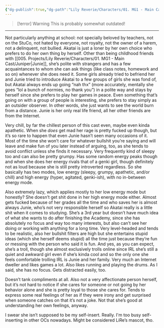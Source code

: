 ```yaml
---
{"dg-publish":true,"dg-path":"Lily Reverie/Characters/01. MG1 - Main Cast/Akatai.md","permalink":"/lily-reverie/characters/01-mg-1-main-cast/akatai/","created":"2024-01-20T03:06:50.397-03:00","updated":"2024-01-20T03:25:25.856-03:00"}
---
```


>[!error] Warning
>This is probably somewhat outdated!

---

Not particularly anything at school: not specially beloved by teachers, not on the StuCo, not hated by everyone, not royalty, not the owner of a harem, not a delinquent, not bullied. Akatai is just a loner by her own choice who prefers to do her own thing by herself. Other than being childhood friends with [[005. Projects/Lily Reverie/Characters/01. MG1 - Main Cast/Juniper\|Junie]], she’s polite with strangers and has a few acquaintances to whom she can ask things (like class notes, homework and so on) whenever she does need it. Some girls already tried to befriend her and Junie tried to introduce Akatai to a few groups of girls she was fond of, but Akatai always ends up going “nah thx” (more accurately, mentally she goes “lol a bunch of normies, no thank you”) in a polite way and stays by herself since she prefers to play her games in peace. Even something that’s going on with a group of people is interesting, she prefers to stay simply as an outsider observer. In other words, she just wants to see the world burn from a distance. Junie is her only real life friend, all her other friends are from the Internet.

Very chill, by far the chillest person of this cast even, maybe even kinda apathetic. When she _does_ get mad her rage is pretty fucked up though, but it’s so rare to happen that even Junie hasn’t seen many occasions of it. Most of the time she won’t care for whatever bullshit you’re saying and will leave and make fun of you later instead of arguing, too, as she tends to avoid conflict unless she finds it necessary. Very frequently kind of sleepy too and can also be pretty grumpy. Has some random energy peaks though and when she does her energy rivals that of a genki girl, though definitely not as loud because she is still pretty introverted regardless. So she basically has two modes, low energy (sleepy, grumpy, apathetic, and/or chill) and high energy (hyper, agitated, genki-ish), with no in-between energy mode.

Also extremely lazy, which applies mostly to her low energy mode but honestly? She doesn’t get shit done in her high energy mode either. Almost gets fucked because of her grades all the time and who saves her is almost always Junie, who’s not very responsible herself so Akatai really is a little shit when it comes to studying. She’s a 3rd year but doesn’t have much idea of what she wants to do after finishing the Academy, since she has absolutely no focus and way too many interests, but also can’t see her doing or working with anything for a long time. Very level-headed and tends to be realistic, also her bullshit filters are high but she entertains stupid ideas (which she herself deems stupid) all the time just because they’re fun or messing with the person who said it is fun. And yes, as you can expect, she’s a troll, though she almost exclusively trolls online since IRL she’s still a quiet and awkward girl even if she’s kinda cool and so the only one she feels comfortable trolling IRL is Junie and her family. Very much an Internet dweller and likes games a lot. Also likes running and playing the drums. As I said, she has no focus. Gets distracted easily, too.

Doesn’t tank compliments at all. Also not a very affectionate person herself, but it’s not hard to notice if she cares for someone or not going by her behavior alone and she is pretty loyal to those she cares for. Tends to express some real feelings of her as if they were irony and get surprised when someone catches on that it’s not a joke. Not that she’s good at understanding her own feelings, anyway.

I swear she isn’t supposed to be my self-insert. Really. I'm too busy self-inserting in other OCs nowadays. Might be considered LiRe’s mascot, tho.